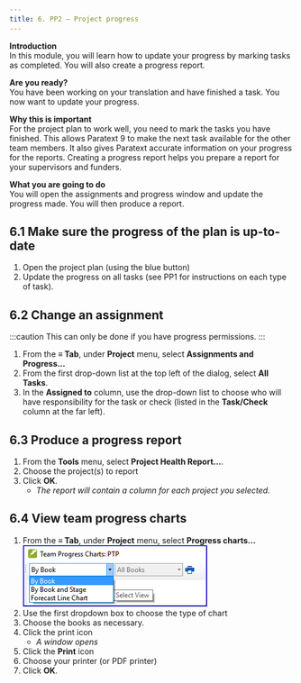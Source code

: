 ```yaml
---
title: 6. PP2 – Project progress
---
```

**Introduction**  
In this module, you will learn how to update your progress by marking tasks as completed. You will also create a progress report.

**Are you ready?**  
You have been working on your translation and have finished a task. You now want to update your progress.

**Why this is important**   
For the project plan to work well, you need to mark the tasks you have finished. This allows Paratext 9 to make the next task available for the other team members. It also gives Paratext accurate information on your progress for the reports. Creating a progress report helps you prepare a report for your supervisors and funders.

**What you are going to do**  
You will open the assignments and progress window and update the progress made. You will then produce a report.



## 6.1 Make sure the progress of the plan is up-to-date
1.  Open the project plan (using the blue button)
1.  Update the progress on all tasks (see PP1 for instructions on each type of task).

## 6.2 Change an assignment
:::caution
This can only be done if you have progress permissions.
:::

1.  From the **≡ Tab**, under **Project** menu, select **Assignments and Progress…**
1.  From the first drop-down list at the top left of the dialog, select **All Tasks**.
1.  In the **Assigned to** column, use the drop-down list to choose who will have responsibility for the task or check (listed in the **Task/Check** column at the far left).


## 6.3 Produce a progress report
1.  From the **Tools** menu, select **Project Health Report…**.
1.  Choose the project(s) to report
1.  Click **OK**.  
     -  *The report will contain a column for each project you selected.*
 
## 6.4 View team progress charts
1.  From the **≡ Tab**, under **Project** menu, select **Progress charts…**  
    ![](../media/c39b0bb812f828a6a704052c6f10ebf4.png)  
1.  Use the first dropdown box to choose the type of chart
1.  Choose the books as necessary.
1.  Click the print icon  
     -  *A window opens*
1.  Click the **Print** icon
1.  Choose your printer (or PDF printer)
1.  Click **OK**.
